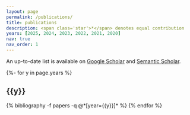 ```yaml
---
layout: page
permalink: /publications/
title: publications
description: <span class='star'>*</span> denotes equal contribution
years: [2025, 2024, 2023, 2022, 2021, 2020]
nav: true
nav_order: 1
---
```


<!-- _pages/publications.md -->

An up-to-date list is available on [Google Scholar](https://scholar.google.com/citations?user=lNn2qGoAAAAJ) and [Semantic Scholar](https://www.semanticscholar.org/author/Jay-Gala/1992915388).

<div class="publications">

{%- for y in page.years %}

  <h2 class="year">{{y}}</h2>
  {% bibliography -f papers -q @*[year={{y}}]* %}
{% endfor %}

</div>
